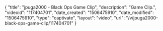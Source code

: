 {
    "title": "jpuga2000 - Black Ops Game Clip",
    "description": "Game Clip.",
    "videoid": "117404701",
    "date_created": "1506475910",
    "date_modified": "1506475910",
    "type": "captivate",
    "layout": "video",
    "url": "\/v\/jpuga2000-black-ops-game-clip\/117404701"
}
